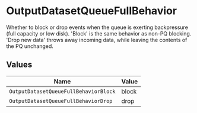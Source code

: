 # OutputDatasetQueueFullBehavior

Whether to block or drop events when the queue is exerting backpressure (full capacity or low disk). 'Block' is the same behavior as non-PQ blocking. 'Drop new data' throws away incoming data, while leaving the contents of the PQ unchanged.


## Values

| Name                                  | Value                                 |
| ------------------------------------- | ------------------------------------- |
| `OutputDatasetQueueFullBehaviorBlock` | block                                 |
| `OutputDatasetQueueFullBehaviorDrop`  | drop                                  |
